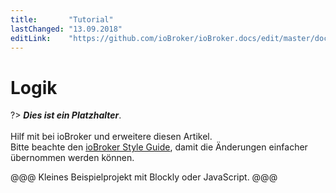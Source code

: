 ```yaml
---
title:       "Tutorial"
lastChanged: "13.09.2018"
editLink:    "https://github.com/ioBroker/ioBroker.docs/edit/master/docs/tutorial/logik.md"
---
```


# Logik

?> ***Dies ist ein Platzhalter***.
   <br><br>
   Hilf mit bei ioBroker und erweitere diesen Artikel.   
   Bitte beachte den [ioBroker Style Guide](community/styleguidedoc), 
   damit die Änderungen einfacher übernommen werden können.

@@@ Kleines Beispielprojekt mit Blockly oder JavaScript. @@@
